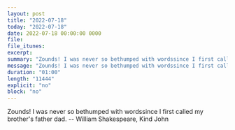```yaml
---
layout: post
title: "2022-07-18"
today: "2022-07-18"
date: 2022-07-18 00:00:00 0000
file:
file_itunes:
excerpt:
summary: "Zounds! I was never so bethumped with wordssince I first called my brother's father dad. -- William Shakespeare, Kind John "
message: "Zounds! I was never so bethumped with wordssince I first called my brother's father dad. -- William Shakespeare, Kind John "
duration: "01:00"
length: "11444"
explicit: "no"
block: "no"
---
```

Zounds! I was never so bethumped with wordssince I first called my brother's father dad. -- William Shakespeare, Kind John 

